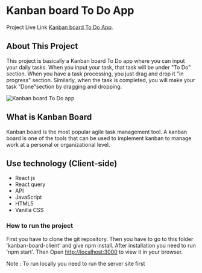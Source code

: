 # Kanban board To Do App

Project Live Link [Kanban board To Do App](https://inspiring-scone-93d92c.netlify.app/).

## About This Project

This project is basically a Kanban board To Do app where you can input your daily tasks. When you input your task, that task will be under "To Do" section. When you have a task processing, you just drag and drop it "in progress" section. Similarly, when the task is completed, you will make your task "Done"section by dragging and dropping.


<img src="https://i.ibb.co/VDMhtZx/Capture.png" alt="Kanban board To Do app" title="Kanban board To Do app">

## What is Kanban Board
Kanban board is the most popular agile task management tool.
A kanban board is one of the tools that can be used to implement kanban to manage work at a personal or organizational level.

## Use technology (Client-side)

* React js
* React query
* API
* JavaScript
* HTML5
* Vanilla CSS


### How to run the project

First you have to clone the git repository. Then you have to go to this folder 'kanban-board-client' and give npm install. After installation you need to run 'npm start'. Then Open [http://localhost:3000](http://localhost:3000) to view it in your browser.

Note : To run locally you need to run the server site first

